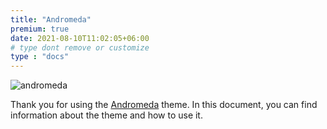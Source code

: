 ```yaml
---
title: "Andromeda"
premium: true
date: 2021-08-10T11:02:05+06:00 
# type dont remove or customize
type : "docs"
---
```


<!-- {{< preview "https://demo.gethugothemes.com/andromeda/" >}} -->

![andromeda](https://gethugothemes.com/wp-content/uploads/edd/2021/08/andromeda.png)

Thank you for using the [Andromeda](https://gethugothemes.com/themes/andromeda/) theme. In this document, you can find information about the theme and how to use it.